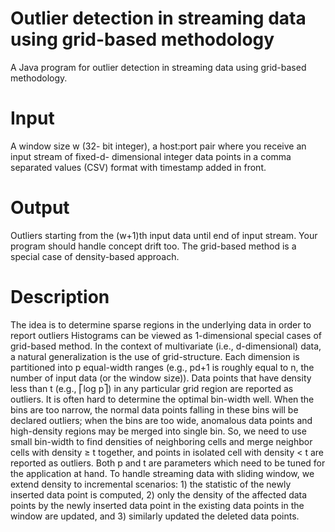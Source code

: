 # Outlier detection in streaming data using grid-based methodology
A Java program for outlier detection in streaming data using grid-based methodology.

# Input
A window size w (32- bit integer), a host:port pair where you receive an input stream of fixed-d- dimensional integer data points in a comma separated values (CSV) format with timestamp added in front. 

# Output 
Outliers starting from the (w+1)th input data until end of input stream. Your program should handle concept drift too. The grid-based method is a special case of density-based approach. 

# Description

The idea is to determine sparse regions in the underlying data in order to report outliers Histograms can be viewed as 1-dimensional special cases of grid-based method. In the context of multivariate (i.e., d-dimensional) data, a natural generalization is the use of grid-structure. Each dimension is partitioned into p equal-width ranges (e.g., pd+1 is roughly equal to n, the number of input data (or the window size)). Data points that have density less than t (e.g., ⎡log p⎤) in any particular grid region are reported as outliers. It is often hard to determine the optimal bin-width well. When the bins are too narrow, the normal data points falling in these bins will be declared outliers; when the bins are too wide, anomalous data points and high-density regions may be merged into single bin. So, we need to use small bin-width to find densities of neighboring cells and merge neighbor cells with density ≥ t together, and points in isolated cell with density < t are reported as outliers. Both p and t are parameters which need to be tuned for the application at hand. To handle streaming data with sliding window, we extend density to incremental scenarios: 1) the statistic of the newly inserted data point is computed, 2) only the density of the affected data points by the newly inserted data point in the existing data points in the window are updated, and 3) similarly updated the deleted data points.
